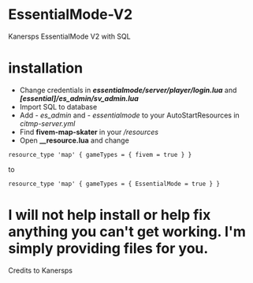 # EssentialMode-V2
Kanersps EssentialMode V2 with SQL

# installation
* Change credentials in ***essentialmode/server/player/login.lua*** and ***[essential]/es_admin/sv_admin.lua***
* Import SQL to database
* Add *- es_admin* and *- essentialmode* to your AutoStartResources in *citmp-server.yml*
* Find **fivem-map-skater** in your */resources* 
* Open **__resource.lua** and change
```
resource_type 'map' { gameTypes = { fivem = true } }
```
to
```
resource_type 'map' { gameTypes = { EssentialMode = true } }
```

# I will not help install or help fix anything you can't get working. I'm simply providing files for you.

Credits to Kanersps
